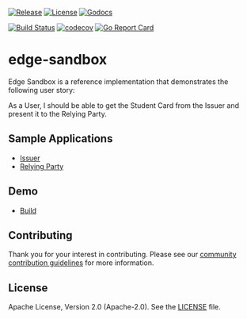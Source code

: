 
[![Release](https://img.shields.io/github/release/trustbloc/edge-sandbox.svg?style=flat-square)](https://github.com/trustbloc/edge-sandbox/releases/latest)
[![License](https://img.shields.io/badge/License-Apache%202.0-blue.svg)](https://raw.githubusercontent.com/trustbloc/edge-sandbox/master/LICENSE)
[![Godocs](https://img.shields.io/badge/godoc-reference-blue.svg)](https://godoc.org/github.com/trustbloc/edge-sandbox)

[![Build Status](https://dev.azure.com/trustbloc/edge/_apis/build/status/trustbloc.edge-sandbox?branchName=master)](https://dev.azure.com/trustbloc/edge/_build/latest?definitionId=27&branchName=master)
[![codecov](https://codecov.io/gh/trustbloc/edge-sandbox/branch/master/graph/badge.svg)](https://codecov.io/gh/trustbloc/edge-sandbox)
[![Go Report Card](https://goreportcard.com/badge/github.com/trustbloc/edge-sandbox)](https://goreportcard.com/report/github.com/trustbloc/edge-sandbox)

# edge-sandbox

Edge Sandbox is a reference implementation that demonstrates the following user story:

As a User, I should be able to get the Student Card from the Issuer and present it to the Relying Party.

## Sample Applications
- [Issuer](docs/issuer/README.md)
- [Relying Party](docs/rp/README.md)

## Demo
- [Build](docs/demo/build.md)

## Contributing
Thank you for your interest in contributing. Please see our [community contribution guidelines](https://github.com/trustbloc/community/blob/master/CONTRIBUTING.md) for more information.

## License
Apache License, Version 2.0 (Apache-2.0). See the [LICENSE](LICENSE) file.